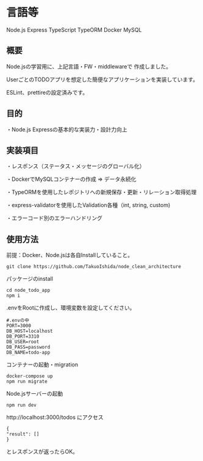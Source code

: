 # 言語等
Node.js Express TypeScript TypeORM Docker MySQL

## 概要
Node.jsの学習用に、上記言語・FW・middlewareで 作成しました。

UserごとのTODOアプリを想定した簡便なアプリケーションを実装しています。

ESLint、prettireの設定済みです。

## 目的
・Node.js Expressの基本的な実装力・設計力向上

## 実装項目
・レスポンス（ステータス・メッセージのグローバル化）

・DockerでMySQLコンテナーの作成 => データ永続化

・TypeORMを使用したレポジトリへの新規保存・更新・リレーション取得処理

・express-validatorを使用したValidation各種（int, string, custom)

・エラーコード別のエラーハンドリング

## 使用方法
前提：Docker、Node.jsは各自Installしていること。

```
git clone https://github.com/TakuoIshida/node_clean_architecture
```

パッケージのinstall
```
cd node_todo_app
npm i
```

.envをRootに作成し、環境変数を設定してください。
```
#.envの中
PORT=3000
DB_HOST=localhost
DB_PORT=3310
DB_USER=root
DB_PASS=password
DB_NAME=todo-app
```

コンテナーの起動・migration
```
docker-compose up
npm run migrate
```

Node.jsサーバーの起動
```
npm run dev
```

http://localhost:3000/todos  にアクセス
```
{
"result": []
}
```
とレスポンスが返ったらOK。
